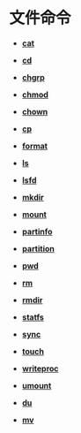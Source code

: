 # 文件命令


- **[cat](kernel-small-debug-shell-file-cat.md)**

- **[cd](kernel-small-debug-shell-file-cd.md)**

- **[chgrp](kernel-small-debug-shell-file-chgrp.md)**

- **[chmod](kernel-small-debug-shell-file-chmod.md)**

- **[chown](kernel-small-debug-shell-file-chown.md)**

- **[cp](kernel-small-debug-shell-file-cp.md)**

- **[format](kernel-small-debug-shell-file-format.md)**

- **[ls](kernel-small-debug-shell-file-ls.md)**

- **[lsfd](kernel-small-debug-shell-file-lsfd.md)**

- **[mkdir](kernel-small-debug-shell-file-mkdir.md)**

- **[mount](kernel-small-debug-shell-file-mount.md)**

- **[partinfo](kernel-small-debug-shell-file-partinfo.md)**

- **[partition](kernel-small-debug-shell-file-partition.md)**

- **[pwd](kernel-small-debug-shell-file-pwd.md)**

- **[rm](kernel-small-debug-shell-file-rm.md)**

- **[rmdir](kernel-small-debug-shell-file-rmdir.md)**

- **[statfs](kernel-small-debug-shell-file-statfs.md)**

- **[sync](kernel-small-debug-shell-file-sync.md)**

- **[touch](kernel-small-debug-shell-file-touch.md)**

- **[writeproc](kernel-small-debug-shell-file-write.md)**

- **[umount](kernel-small-debug-shell-file-umount.md)**

- **[du](kernel-small-debug-shell-file-du.md)**

- **[mv](kernel-small-debug-shell-file-mv.md)**